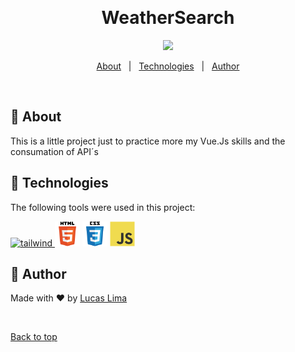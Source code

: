 

  &#xa0;
</div>

<h1 align="center">WeatherSearch</h1>

<p align="center">
  <img src="https://i.imgur.com/P911ZmH.png">
</p>

<!-- Status -->


<p align="center">
  <a href="#dart-about">About</a> &#xa0; | &#xa0; 
  <a href="#rocket-technologies">Technologies</a> &#xa0; | &#xa0;
  <a href="https://github.com/LuKezLima" target="_blank">Author</a>
</p>

<br>

## :dart: About ##

This is a little project just to practice more my Vue.Js skills and the consumation of API´s

## :rocket: Technologies ##

The following tools were used in this project:


 <a href="https://vuejs.org/" target="_blank"> <img src="https://www.vectorlogo.zone/logos/vuejs/vuejs-icon.svg" alt="tailwind" width="40" height="40"/> </a>
 <img src="https://raw.githubusercontent.com/devicons/devicon/master/icons/html5/html5-original-wordmark.svg" alt="html5" width="40" height="40"/>
 <img src="https://raw.githubusercontent.com/devicons/devicon/master/icons/css3/css3-original-wordmark.svg" alt="css3" width="40" height="40"/>
 <a href="https://developer.mozilla.org/en-US/docs/Web/JavaScript" target="_blank"> <img src="https://raw.githubusercontent.com/devicons/devicon/master/icons/javascript/javascript-original.svg" alt="javascript" width="40" height="40"/> </a>


## :memo: Author ##

Made with :heart: by <a href="https://github.com/LuKezLima" target="_blank">Lucas Lima</a>

&#xa0;

<a href="#top">Back to top</a>
